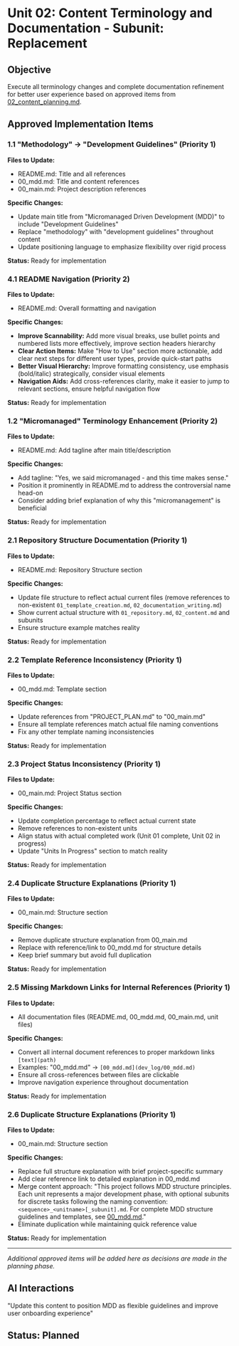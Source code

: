 # Unit 02: Content Terminology and Documentation - Subunit: Replacement

## Objective

Execute all terminology changes and complete documentation refinement for better user experience based on approved items from [02_content_planning.md](02_content_planning.md).

## Approved Implementation Items

### 1.1 "Methodology" → "Development Guidelines" (Priority 1)
**Files to Update:**
- README.md: Title and all references
- 00_mdd.md: Title and content references
- 00_main.md: Project description references

**Specific Changes:**
- Update main title from "Micromanaged Driven Development (MDD)" to include "Development Guidelines"
- Replace "methodology" with "development guidelines" throughout content
- Update positioning language to emphasize flexibility over rigid process

**Status:** Ready for implementation

### 4.1 README Navigation (Priority 2)
**Files to Update:**
- README.md: Overall formatting and navigation

**Specific Changes:**
- **Improve Scannability:** Add more visual breaks, use bullet points and numbered lists more effectively, improve section headers hierarchy
- **Clear Action Items:** Make "How to Use" section more actionable, add clear next steps for different user types, provide quick-start paths
- **Better Visual Hierarchy:** Improve formatting consistency, use emphasis (bold/italic) strategically, consider visual elements
- **Navigation Aids:** Add cross-references clarity, make it easier to jump to relevant sections, ensure helpful navigation flow

**Status:** Ready for implementation

### 1.2 "Micromanaged" Terminology Enhancement (Priority 2)
**Files to Update:**
- README.md: Add tagline after main title/description

**Specific Changes:**
- Add tagline: "Yes, we said micromanaged - and this time makes sense."
- Position it prominently in README.md to address the controversial name head-on
- Consider adding brief explanation of why this "micromanagement" is beneficial

**Status:** Ready for implementation


### 2.1 Repository Structure Documentation (Priority 1)
**Files to Update:**
- README.md: Repository Structure section

**Specific Changes:**
- Update file structure to reflect actual current files (remove references to non-existent `01_template_creation.md`, `02_documentation_writing.md`)
- Show current actual structure with `01_repository.md`, `02_content.md` and subunits
- Ensure structure example matches reality

**Status:** Ready for implementation

### 2.2 Template Reference Inconsistency (Priority 1)
**Files to Update:**
- 00_mdd.md: Template section

**Specific Changes:**
- Update references from "PROJECT_PLAN.md" to "00_main.md" 
- Ensure all template references match actual file naming conventions
- Fix any other template naming inconsistencies

**Status:** Ready for implementation

### 2.3 Project Status Inconsistency (Priority 1)
**Files to Update:**
- 00_main.md: Project Status section

**Specific Changes:**
- Update completion percentage to reflect actual current state
- Remove references to non-existent units
- Align status with actual completed work (Unit 01 complete, Unit 02 in progress)
- Update "Units In Progress" section to match reality

**Status:** Ready for implementation

### 2.4 Duplicate Structure Explanations (Priority 1)
**Files to Update:**
- 00_main.md: Structure section

**Specific Changes:**
- Remove duplicate structure explanation from 00_main.md
- Replace with reference/link to 00_mdd.md for structure details
- Keep brief summary but avoid full duplication

**Status:** Ready for implementation

### 2.5 Missing Markdown Links for Internal References (Priority 1)
**Files to Update:**
- All documentation files (README.md, 00_mdd.md, 00_main.md, unit files)

**Specific Changes:**
- Convert all internal document references to proper markdown links `[text](path)`
- Examples: "00_mdd.md" → `[00_mdd.md](dev_log/00_mdd.md)`
- Ensure all cross-references between files are clickable
- Improve navigation experience throughout documentation

**Status:** Ready for implementation

### 2.6 Duplicate Structure Explanations (Priority 1)
**Files to Update:**
- 00_main.md: Structure section

**Specific Changes:**
- Replace full structure explanation with brief project-specific summary
- Add clear reference link to detailed explanation in 00_mdd.md
- Merge content approach: "This project follows MDD structure principles. Each unit represents a major development phase, with optional subunits for discrete tasks following the naming convention: `<sequence>_<unitname>[_subunit].md`. For complete MDD structure guidelines and templates, see [00_mdd.md](00_mdd.md#structure)."
- Eliminate duplication while maintaining quick reference value

**Status:** Ready for implementation

---

*Additional approved items will be added here as decisions are made in the planning phase.*

## AI Interactions

"Update this content to position MDD as flexible guidelines and improve user onboarding experience"

## Status: Planned
